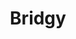 ---
git: https://github.com/snarfed/bridgy
logohandle: bridgy
sort: bridgy
title: Bridgy
website: https://brid.gy/
---